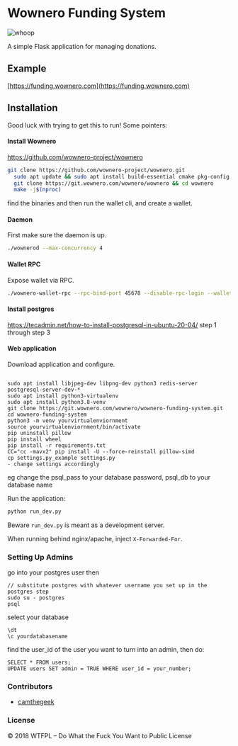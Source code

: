 # Wownero Funding System

![whoop](https://i.imgur.com/xVS3UGq.png)

A simple Flask application for managing donations.

Example
-------

[https://funding.wownero.com](https://funding.wownero.com)

## Installation

Good luck with trying to get this to run! Some pointers:


#### Install Wownero
https://github.com/wownero-project/wownero
```bash
git clone https://github.com/wownero-project/wownero.git
  sudo apt update && sudo apt install build-essential cmake pkg-config libboost-all-dev libssl-dev libzmq3-dev libunbound-dev libsodium-dev libunwind8-dev liblzma-dev libreadline6-dev libldns-dev libexpat1-dev libpgm-dev libhidapi-dev libusb-1.0-0-dev libprotobuf-dev protobuf-compiler libudev-dev git -y
  git clone https://git.wownero.com/wownero/wownero && cd wownero
  make -j$(nproc)
```
find the binaries and then run the wallet cli, and create a wallet.


#### Daemon

First make sure the daemon is up.

```bash
./wownerod --max-concurrency 4
```

#### Wallet RPC

Expose wallet via RPC.

```bash
./wownero-wallet-rpc --rpc-bind-port 45678 --disable-rpc-login --wallet-file yourwallet --password ""
```

#### Install postgres
https://tecadmin.net/how-to-install-postgresql-in-ubuntu-20-04/
step 1 through step 3


#### Web application

Download application and configure.

```

sudo apt install libjpeg-dev libpng-dev python3 redis-server postgresql-server-dev-*
sudo apt install python3-virtualenv
sudo apt install python3.8-venv
git clone https://git.wownero.com/wownero/wownero-funding-system.git
cd wownero-funding-system
python3 -m venv yourvirtualenviornment
source yourvirtualenviornment/bin/activate
pip uninstall pillow
pip install wheel
pip install -r requirements.txt
CC="cc -mavx2" pip install -U --force-reinstall pillow-simd
cp settings.py_example settings.py
- change settings accordingly
```
eg change the psql_pass to your database password, psql_db to your database name

Run the application:

```bash
python run_dev.py
```

Beware `run_dev.py` is meant as a development server.

When running behind nginx/apache, inject `X-Forwarded-For`.

### Setting Up Admins
go into your postgres user then
```
// substitute postgres with whatever username you set up in the postgres step
sudo su - postgres
psql
```

select your database
```
\dt
\c yourdatabasename
```

find the user_id of the user you want to turn into an admin, then do:
```
SELECT * FROM users;
UPDATE users SET admin = TRUE WHERE user_id = your_number;
```
### Contributors

- [camthegeek](https://github.com/camthegeek)

### License

© 2018 WTFPL – Do What the Fuck You Want to Public License
